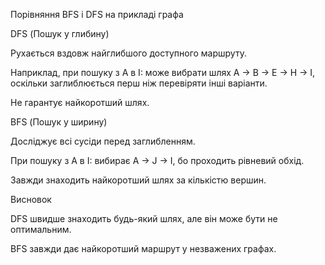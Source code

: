 Порівняння BFS і DFS на прикладі графа

DFS (Пошук у глибину)

Рухається вздовж найглибшого доступного маршруту.

Наприклад, при пошуку з A в I: може вибрати шлях A → B → E → H → I, оскільки заглиблюється перш ніж перевіряти інші варіанти.

Не гарантує найкоротший шлях.

BFS (Пошук у ширину)

Досліджує всі сусіди перед заглибленням.

При пошуку з A в I: вибирає A → J → I, бо проходить рівневий обхід.

Завжди знаходить найкоротший шлях за кількістю вершин.

Висновок

DFS швидше знаходить будь-який шлях, але він може бути не оптимальним.

BFS завжди дає найкоротший маршрут у незважених графах.
